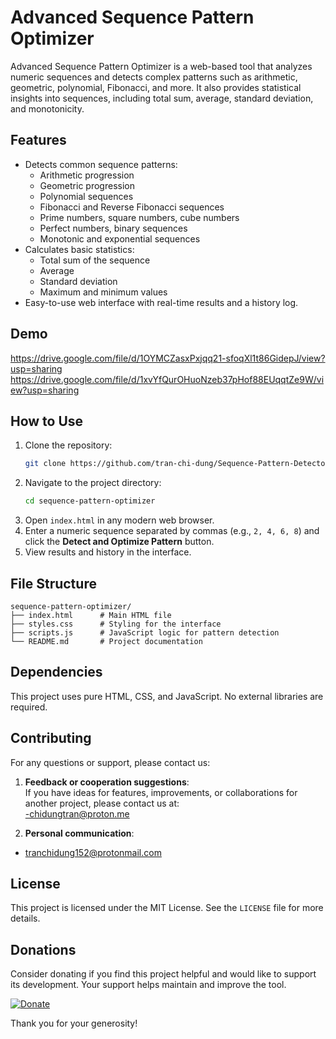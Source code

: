 # Advanced Sequence Pattern Optimizer

Advanced Sequence Pattern Optimizer is a web-based tool that analyzes numeric sequences and detects complex patterns such as arithmetic, geometric, polynomial, Fibonacci, and more. It also provides statistical insights into sequences, including total sum, average, standard deviation, and monotonicity.

## Features

- Detects common sequence patterns:
  - Arithmetic progression
  - Geometric progression
  - Polynomial sequences
  - Fibonacci and Reverse Fibonacci sequences
  - Prime numbers, square numbers, cube numbers
  - Perfect numbers, binary sequences
  - Monotonic and exponential sequences
- Calculates basic statistics:
  - Total sum of the sequence
  - Average
  - Standard deviation
  - Maximum and minimum values
- Easy-to-use web interface with real-time results and a history log.

## Demo
https://drive.google.com/file/d/1OYMCZasxPxjqq21-sfoqXl1t86GidepJ/view?usp=sharing 
https://drive.google.com/file/d/1xvYfQurOHuoNzeb37pHof88EUqqtZe9W/view?usp=sharing
## How to Use
1. Clone the repository:
   ```bash
   git clone https://github.com/tran-chi-dung/Sequence-Pattern-Detector.git
   ```
2. Navigate to the project directory:
   ```bash
   cd sequence-pattern-optimizer
   ```
3. Open `index.html` in any modern web browser.
4. Enter a numeric sequence separated by commas (e.g., `2, 4, 6, 8`) and click the **Detect and Optimize Pattern** button.
5. View results and history in the interface.

## File Structure
```
sequence-pattern-optimizer/
├── index.html      # Main HTML file
├── styles.css      # Styling for the interface
├── scripts.js      # JavaScript logic for pattern detection
└── README.md       # Project documentation
```

## Dependencies
This project uses pure HTML, CSS, and JavaScript. No external libraries are required.

## Contributing
For any questions or support, please contact us:

1. **Feedback or cooperation suggestions**:  
   If you have ideas for features, improvements, or collaborations for another project, please contact us at:  
-chidungtran@proton.me

2. **Personal communication**:  
 - tranchidung152@protonmail.com

## License
This project is licensed under the MIT License. See the `LICENSE` file for more details.

## Donations
Consider donating if you find this project helpful and would like to support its development. Your support helps maintain and improve the tool.

[![Donate](https://img.shields.io/badge/Donate-PayPal-blue.svg)](https://www.paypal.com/donate?hosted_button_id=DE7NL3HFQYQ5Y)

Thank you for your generosity!
